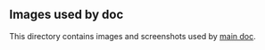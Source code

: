 
## Images used by doc

This directory contains images and screenshots used by [main doc](../README.md).

